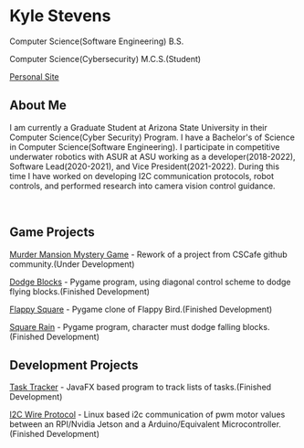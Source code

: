 # Kyle Stevens
<p>Computer Science(Software Engineering) B.S.</p>
<p>Computer Science(Cybersecurity) M.C.S.(Student)</p>
<a href="https://kyle-stevens.github.io/" target="_blank">Personal Site</a>


## About Me
<p>I am currently a Graduate Student at Arizona State University in their Computer Science(Cyber Security) Program. I have a Bachelor's of Science in Computer Science(Software Engineering). 
I participate in competitive underwater robotics with ASUR at ASU working as a developer(2018-2022), Software Lead(2020-2021), and Vice President(2021-2022). During this time I have worked on developing I2C 
communication protocols, robot controls, and performed research into camera vision control guidance.</p>
<br />

## Game Projects
<a href="https://github.com/kyle-stevens/murder-mansion" target="_blank">Murder Mansion Mystery Game</a> - Rework of a project from CSCafe github community.(Under Development)

<a href="https://github.com/kyle-stevens/dodge_blocks" target="_blank">Dodge Blocks</a> - Pygame program, using diagonal control scheme to dodge flying blocks.(Finished Development)

<a href="https://github.com/kyle-stevens/flappy_square" target="_blank">Flappy Square</a> - Pygame clone of Flappy Bird.(Finished Development)

<a href="https://github.com/kyle-stevens/SquareRain" target="_blank">Square Rain</a> - Pygame program, character must dodge falling blocks.(Finished Development)

## Development Projects
<a href="https://github.com/kyle-stevens/TaskTracker" target="_blank">Task Tracker</a> - JavaFX based program to track lists of tasks.(Finished Development)

<a href="https://github.com/kyle-stevens/ROS-ARDUINO-I2C-COMMUNICATION" target="_blank">I2C Wire Protocol</a> - Linux based i2c communication of pwm motor values between an RPI/Nvidia Jetson and a Arduino/Equivalent Microcontroller.(Finished Development)
















<!--
**kyle-stevens/kyle-stevens** is a ✨ _special_ ✨ repository because its `README.md` (this file) appears on your GitHub profile.

Here are some ideas to get you started:

- 🔭 I’m currently working on ...
- 🌱 I’m currently learning ...
- 👯 I’m looking to collaborate on ...
- 🤔 I’m looking for help with ...
- 💬 Ask me about ...
- 📫 How to reach me: ...
- 😄 Pronouns: ...
- ⚡ Fun fact: ...
-->

